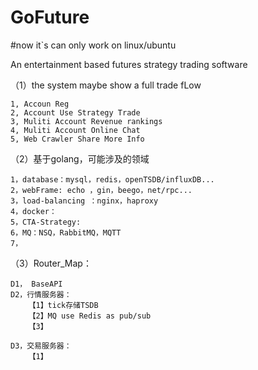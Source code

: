 # GoFuture

#now it`s can only work on linux/ubuntu

An entertainment based futures strategy trading software

（1）the system maybe show a full trade fLow

   	1, Accoun Reg
	2, Account Use Strategy Trade
	3, Muliti Account Revenue rankings
	4, Muliti Account Online Chat
	5, Web Crawler Share More Info 

（2）基于golang，可能涉及的领域

	1，database：mysql，redis，openTSDB/influxDB...
	2，webFrame: echo ，gin，beego，net/rpc...
	3，load-balancing ：nginx，haproxy
	4，docker：
	5，CTA-Strategy:
	6，MQ：NSQ，RabbitMQ，MQTT
	7，

（3）Router_Map：

	D1， BaseAPI 
	D2，行情服务器：
		【1】tick存储TSDB
		【2】MQ use Redis as pub/sub
		【3】

	D3，交易服务器：
		【1】
		